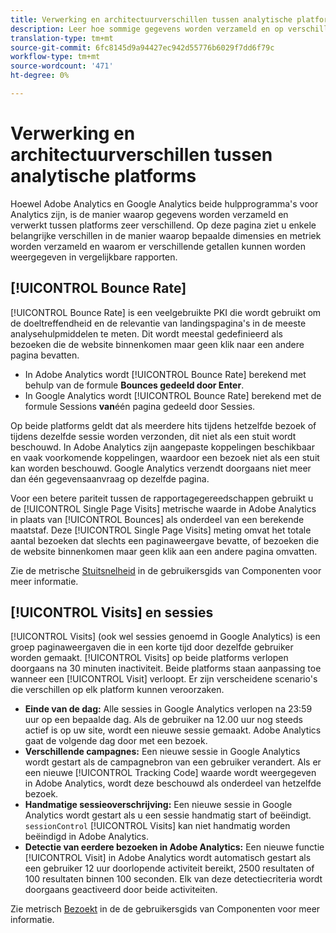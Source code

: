 ```yaml
---
title: Verwerking en architectuurverschillen tussen analytische platforms
description: Leer hoe sommige gegevens worden verzameld en op verschillende platforms worden weergegeven, zoals Adobe Analytics en Google Analytics.
translation-type: tm+mt
source-git-commit: 6fc8145d9a94427ec942d55776b6029f7dd6f79c
workflow-type: tm+mt
source-wordcount: '471'
ht-degree: 0%

---
```



# Verwerking en architectuurverschillen tussen analytische platforms

Hoewel Adobe Analytics en Google Analytics beide hulpprogramma&#39;s voor Analytics zijn, is de manier waarop gegevens worden verzameld en verwerkt tussen platforms zeer verschillend. Op deze pagina ziet u enkele belangrijke verschillen in de manier waarop bepaalde dimensies en metriek worden verzameld en waarom er verschillende getallen kunnen worden weergegeven in vergelijkbare rapporten.

## [!UICONTROL Bounce Rate]

[!UICONTROL Bounce Rate] is een veelgebruikte PKI die wordt gebruikt om de doeltreffendheid en de relevantie van landingspagina&#39;s in de meeste analysehulpmiddelen te meten. Dit wordt meestal gedefinieerd als bezoeken die de website binnenkomen maar geen klik naar een andere pagina bevatten.

* In Adobe Analytics wordt [!UICONTROL Bounce Rate] berekend met behulp van de formule **Bounces gedeeld door Enter**.
* In Google Analytics wordt [!UICONTROL Bounce Rate] berekend met de formule Sessions **van**&#x200B;één pagina gedeeld door Sessies.

Op beide platforms geldt dat als meerdere hits tijdens hetzelfde bezoek of tijdens dezelfde sessie worden verzonden, dit niet als een stuit wordt beschouwd. In Adobe Analytics zijn aangepaste koppelingen beschikbaar en vaak voorkomende koppelingen, waardoor een bezoek niet als een stuit kan worden beschouwd. Google Analytics verzendt doorgaans niet meer dan één gegevensaanvraag op dezelfde pagina.

Voor een betere pariteit tussen de rapportagegereedschappen gebruikt u de [!UICONTROL Single Page Visits] metrische waarde in Adobe Analytics in plaats van [!UICONTROL Bounces] als onderdeel van een berekende maatstaf. Deze [!UICONTROL Single Page Visits] meting omvat het totale aantal bezoeken dat slechts een paginaweergave bevatte, of bezoeken die de website binnenkomen maar geen klik aan een andere pagina omvatten.

Zie de metrische [Stuitsnelheid](/help/components/metrics/bounce-rate.md) in de gebruikersgids van Componenten voor meer informatie.

## [!UICONTROL Visits] en sessies

[!UICONTROL Visits] (ook wel sessies genoemd in Google Analytics) is een groep paginaweergaven die in een korte tijd door dezelfde gebruiker worden gemaakt. [!UICONTROL Visits] op beide platforms verlopen doorgaans na 30 minuten inactiviteit. Beide platforms staan aanpassing toe wanneer een [!UICONTROL Visit] verloopt. Er zijn verscheidene scenario&#39;s die verschillen op elk platform kunnen veroorzaken.

* **Einde van de dag:** Alle sessies in Google Analytics verlopen na 23:59 uur op een bepaalde dag. Als de gebruiker na 12.00 uur nog steeds actief is op uw site, wordt een nieuwe sessie gemaakt. Adobe Analytics gaat de volgende dag door met een bezoek.
* **Verschillende campagnes:** Een nieuwe sessie in Google Analytics wordt gestart als de campagnebron van een gebruiker verandert. Als er een nieuwe [!UICONTROL Tracking Code] waarde wordt weergegeven in Adobe Analytics, wordt deze beschouwd als onderdeel van hetzelfde bezoek.
* **Handmatige sessieoverschrijving:** Een nieuwe sessie in Google Analytics wordt gestart als u een sessie handmatig start of beëindigt. `sessionControl` [!UICONTROL Visits] kan niet handmatig worden beëindigd in Adobe Analytics.
* **Detectie van eerdere bezoeken in Adobe Analytics:** Een nieuwe functie [!UICONTROL Visit] in Adobe Analytics wordt automatisch gestart als een gebruiker 12 uur doorlopende activiteit bereikt, 2500 resultaten of 100 resultaten binnen 100 seconden. Elk van deze detectiecriteria wordt doorgaans geactiveerd door beide activiteiten.

Zie metrisch [Bezoekt](/help/components/metrics/visits.md) in de de gebruikersgids van Componenten voor meer informatie.
